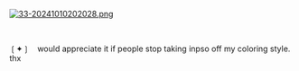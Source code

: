 [![33-20241010202028.png](https://i.postimg.cc/ZK04vN31/33-20241010202028.png)](https://postimg.cc/gn9ffngD)

⠀<p>❲✦❳ ⠀would appreciate it if people stop taking inpso off my coloring style. thx</p>
